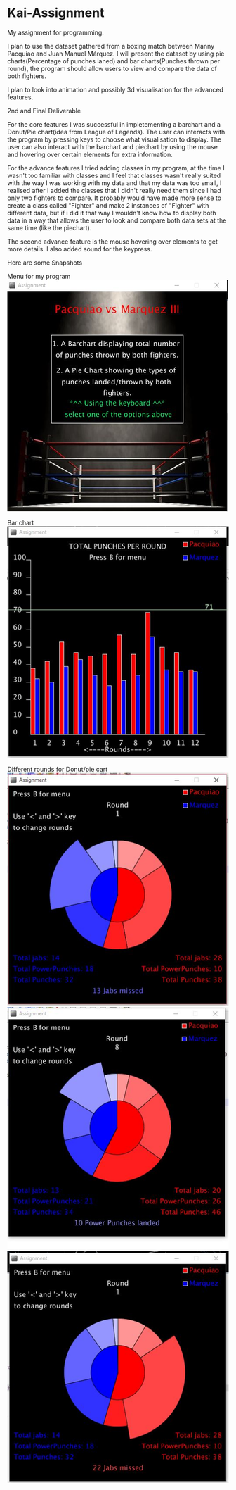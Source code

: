 # Kai-Assignment
My assignment for programming.

I plan to use the dataset gathered from a boxing match between Manny Pacquiao and Juan Manuel Márquez.
I will present the dataset by using pie charts(Percentage of punches laned) and bar charts(Punches thrown per round),
the program should allow users to view and compare the data of both fighters. 

I plan to look into animation and possibly 3d visualisation for the advanced features.



2nd and Final Deliverable

For the core features I was successful in impletementing a barchart and a Donut/Pie chart(idea from League of Legends). 
The user can interacts with the program by pressing keys to choose what visualisation to display. The user 
can also interact with the barchart and piechart by using the mouse and hovering over certain elements for extra information. 

For the advance features I tried adding classes in my program, at the time I wasn't too familiar with classes and 
I feel that classes wasn't really suited with the way I was working with my data and that my data was too small, I realised
after I added the classes that I didn't really need them since I had only two fighters to compare. It probably would have made more 
sense to create a class called "Fighter" and make 2 instances of "Fighter" with different data, but if i did it that way I wouldn't
know how to display both data in a way that allows the user to look and compare both data sets at the same time (like the piechart).

The second advance feature is the mouse hovering over elements to get more details. I also added sound for the keypress.


Here are some Snapshots

Menu for my program
![Sketch](Snapshots/Menu.png)

Bar chart
![Sketch](Snapshots/Barchart.png)

Different rounds for Donut/pie cart
![Sketch](Snapshots/PieChart1.png)
![Sketch](Snapshots/PieChart2.png)
![Sketch](Snapshots/PieChart3.png)